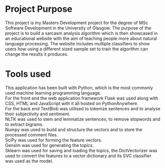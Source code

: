 <h1>Project Purpose</h1>
<p>
  This project is my Masters Development project for the degree of MSc Software Development in the University of Glasgow.
  The purpose of the project is to build a sarcasm analysis algorithm which is then showcased in an educational website
  with the aim of teaching people more about natural language processing. The website includes multiple classifiers to show 
  users how using a different sized sample set to train the algorithm can change the results it produces.
 </p>
<h1>Tools used</h1>
 <p>
    This application has been built with Python, which is the most commonly used machine learning programming language.<br>
    For the front end the web application framework Flask was used along with CSS, HTML and JavaScript with it all
    hosted on PythonAnywhere.<br>
    For the back end TextBlob was utilised to tokenize sentences and to analyse their subjectivity and sentiment.<br>
    NLTK was used to stem and lemmatize sentences, to remove stopwords and to extract bigrams.<br>
    Numpy was used to build and structure the vectors and to store the processed comment files.<br>
    SciPy was used for forming the feature vectors.<br>
    Gensim was used for generating the topics.<br>
    Sklearn was used for saving and loading the topics, the DictVectorizer was used to convert the features to
    a vector dictionary and its SVC classifier was used as the model.<br>
  </p>
